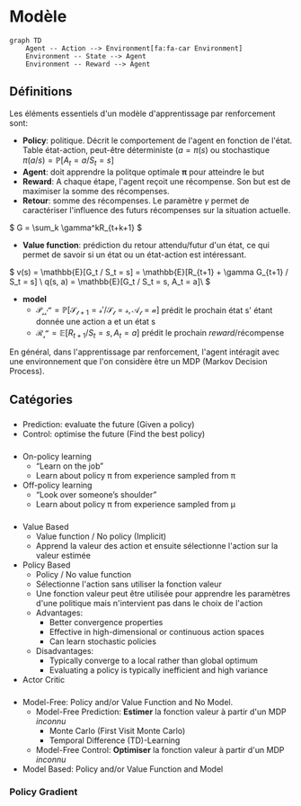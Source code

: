# Modèle

```mermaid
graph TD
    Agent -- Action --> Environment[fa:fa-car Environment]
    Environment -- State --> Agent
    Environment -- Reward --> Agent
```

## Définitions

Les éléments essentiels d'un modèle d'apprentissage par renforcement sont:

 - **Policy**: politique. Décrit le comportement de l'agent en fonction de l'état. Table état-action, peut-être déterministe ($a = \pi(s)$ ou stochastique $\pi(a/s) = \mathbb{P}[A_t = a / S_t = s]$
 - **Agent**: doit apprendre la politque optimale **π** pour atteindre le but
 - **Reward**: A chaque étape, l'agent reçoit une récompense. Son but est de maximiser la somme des récompenses.
 - **Retour**: somme des récompenses. Le paramètre $\gamma$ permet de caractériser l'influence des futurs récompenses sur la situation actuelle.

 $
 G = \sum_k \gamma^kR_{t+k+1}
 $

 - **Value function**: prédiction du retour attendu/futur d'un état, ce qui permet de savoir si un état ou un état-action est intéressant.

$
v(s) = \mathbb{E}[G_t / S_t = s] = \mathbb{E}[R_{t+1} + \gamma G_{t+1} / S_t = s] \\
q(s, a) = \mathbb{E}[G_t / S_t = s, A_t = a]\\
$

 - **model** 
   * $\mathcal{P^a_{ss'} = \mathbb{P}[S_{t+1} = s' / S_t = s, A_t = a]}$ prédit le prochain état s' étant donnée une action a et un état s
   * $\mathcal{R^a_s} = \mathbb{E}[R_{t+1} / S_t = s, A_t = a]$ prédit le prochain *reward*/récompense 
 
En général, dans l'apprentissage par renforcement, l'agent intéragit avec une environnement que l'on considère être un MDP (Markov Decision Process).

## Catégories

###

 - Prediction: evaluate the future (Given a policy)
 - Control: optimise the future (Find the best policy)

###

 - On-policy learning
   * “Learn on the job”
   * Learn about policy π from experience sampled from π
 - Off-policy learning
   * “Look over someone’s shoulder”
   * Learn about policy π from experience sampled from μ

###

 - Value Based
   * Value function / No policy (Implicit)
   * Apprend la valeur des action et ensuite sélectionne l'action sur la valeur estimée
 - Policy Based
   * Policy / No value function
   * Sélectionne l'action sans utiliser la fonction valeur
   * Une fonction valeur peut être utilisée pour apprendre les paramètres d'une politique mais n'intervient pas dans le choix de l'action
   * Advantages:
     * Better convergence properties
     * Effective in high-dimensional or continuous action spaces
     * Can learn stochastic policies
   * Disadvantages:
     * Typically converge to a local rather than global optimum
     * Evaluating a policy is typically inefficient and high variance
 - Actor Critic

###

 - Model-Free: Policy and/or Value Function and No Model. 
   * Model-Free Prediction: **Estimer** la fonction valeur à partir d'un MDP _inconnu_
     * Monte Carlo (First Visit Monte Carlo)
     * Temporal Difference (TD)-Learning
   * Model-Free Control: **Optimiser** la fonction valeur à partir d'un MDP _inconnu_
 - Model Based: Policy and/or Value Function and Model

 
### Policy Gradient

